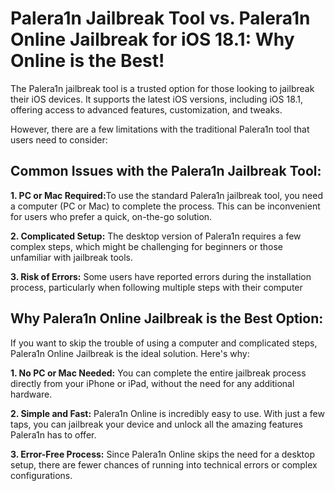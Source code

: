 # Palera1n Jailbreak Tool vs. Palera1n Online Jailbreak for iOS 18.1: Why Online is the Best! 

The Palera1n jailbreak tool is a trusted option for those looking to jailbreak their iOS devices. It supports the latest iOS versions, including iOS 18.1, offering access to advanced features, customization, and tweaks. 

However, there are a few limitations with the traditional Palera1n tool that users need to consider:

## Common Issues with the Palera1n Jailbreak Tool:

<b>1. PC or Mac Required:</b>To use the standard Palera1n jailbreak tool, you need a computer (PC or Mac) to complete the process. This can be inconvenient for users who prefer a quick, on-the-go solution.

<b>2. Complicated Setup:</b> The desktop version of Palera1n requires a few complex steps, which might be challenging for beginners or those unfamiliar with jailbreak tools.

<b>3. Risk of Errors:</b> Some users have reported errors during the installation process, particularly when following multiple steps with their computer

## Why Palera1n Online Jailbreak is the Best Option:

If you want to skip the trouble of using a computer and complicated steps, Palera1n Online Jailbreak is the ideal solution. Here's why:


<b>1. No PC or Mac Needed:</b> You can complete the entire jailbreak process directly from your iPhone or iPad, without the need for any additional hardware.

<b>2. Simple and Fast:</b> Palera1n Online is incredibly easy to use. With just a few taps, you can jailbreak your device and unlock all the amazing features Palera1n has to offer.

<b>3. Error-Free Process:</b> Since Palera1n Online skips the need for a desktop setup, there are fewer chances of running into technical errors or complex configurations.



